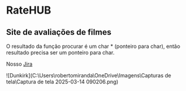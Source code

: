 # RateHUB
## Site de avaliações de filmes

O resultado da função procurar é um char * (ponteiro para char), então resultado precisa ser um ponteiro para char.

Nosso [Jira](https://projetofds-2.atlassian.net/jira/software/projects/FDS/boards/5/backlog?selectedIssue=FDS-4)

![Dunkirk](C:\Users\robertomiranda\OneDrive\Imagens\Capturas de tela\Captura de tela 2025-03-14 090206.png)
